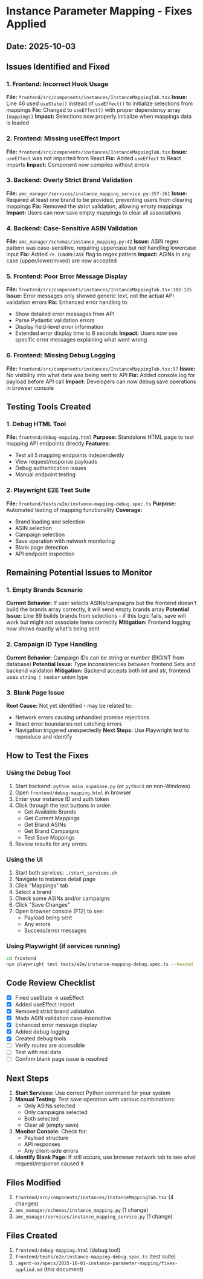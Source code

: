# Instance Parameter Mapping - Fixes Applied

## Date: 2025-10-03

## Issues Identified and Fixed

### 1. **Frontend: Incorrect Hook Usage**
**File:** `frontend/src/components/instances/InstanceMappingTab.tsx`
**Issue:** Line 46 used `useState()` instead of `useEffect()` to initialize selections from mappings
**Fix:** Changed to `useEffect()` with proper dependency array `[mappings]`
**Impact:** Selections now properly initialize when mappings data is loaded

### 2. **Frontend: Missing useEffect Import**
**File:** `frontend/src/components/instances/InstanceMappingTab.tsx`
**Issue:** `useEffect` was not imported from React
**Fix:** Added `useEffect` to React imports
**Impact:** Component now compiles without errors

### 3. **Backend: Overly Strict Brand Validation**
**File:** `amc_manager/services/instance_mapping_service.py:357-361`
**Issue:** Required at least one brand to be provided, preventing users from clearing mappings
**Fix:** Removed the strict validation, allowing empty mappings
**Impact:** Users can now save empty mappings to clear all associations

### 4. **Backend: Case-Sensitive ASIN Validation**
**File:** `amc_manager/schemas/instance_mapping.py:42`
**Issue:** ASIN regex pattern was case-sensitive, requiring uppercase but not handling lowercase input
**Fix:** Added `re.IGNORECASE` flag to regex pattern
**Impact:** ASINs in any case (upper/lower/mixed) are now accepted

### 5. **Frontend: Poor Error Message Display**
**File:** `frontend/src/components/instances/InstanceMappingTab.tsx:102-125`
**Issue:** Error messages only showed generic text, not the actual API validation errors
**Fix:** Enhanced error handling to:
  - Show detailed error messages from API
  - Parse Pydantic validation errors
  - Display field-level error information
  - Extended error display time to 8 seconds
**Impact:** Users now see specific error messages explaining what went wrong

### 6. **Frontend: Missing Debug Logging**
**File:** `frontend/src/components/instances/InstanceMappingTab.tsx:97`
**Issue:** No visibility into what data was being sent to API
**Fix:** Added console.log for payload before API call
**Impact:** Developers can now debug save operations in browser console

## Testing Tools Created

### 1. **Debug HTML Tool**
**File:** `frontend/debug-mapping.html`
**Purpose:** Standalone HTML page to test mapping API endpoints directly
**Features:**
  - Test all 5 mapping endpoints independently
  - View request/response payloads
  - Debug authentication issues
  - Manual endpoint testing

### 2. **Playwright E2E Test Suite**
**File:** `frontend/tests/e2e/instance-mapping-debug.spec.ts`
**Purpose:** Automated testing of mapping functionality
**Coverage:**
  - Brand loading and selection
  - ASIN selection
  - Campaign selection
  - Save operation with network monitoring
  - Blank page detection
  - API endpoint inspection

## Remaining Potential Issues to Monitor

### 1. **Empty Brands Scenario**
**Current Behavior:** If user selects ASINs/campaigns but the frontend doesn't build the brands array correctly, it will send empty brands array
**Potential Issue:** Line 89 builds brands from selections - if this logic fails, save will work but might not associate items correctly
**Mitigation:** Frontend logging now shows exactly what's being sent

### 2. **Campaign ID Type Handling**
**Current Behavior:** Campaign IDs can be string or number (BIGINT from database)
**Potential Issue:** Type inconsistencies between frontend Sets and backend validation
**Mitigation:** Backend accepts both int and str, frontend uses `string | number` union type

### 3. **Blank Page Issue**
**Root Cause:** Not yet identified - may be related to:
  - Network errors causing unhandled promise rejections
  - React error boundaries not catching errors
  - Navigation triggered unexpectedly
**Next Steps:** Use Playwright test to reproduce and identify

## How to Test the Fixes

### Using the Debug Tool
1. Start backend: `python main_supabase.py` (or `python3` on non-Windows)
2. Open `frontend/debug-mapping.html` in browser
3. Enter your instance ID and auth token
4. Click through the test buttons in order:
   - Get Available Brands
   - Get Current Mappings
   - Get Brand ASINs
   - Get Brand Campaigns
   - Test Save Mappings
5. Review results for any errors

### Using the UI
1. Start both services: `./start_services.sh`
2. Navigate to instance detail page
3. Click "Mappings" tab
4. Select a brand
5. Check some ASINs and/or campaigns
6. Click "Save Changes"
7. Open browser console (F12) to see:
   - Payload being sent
   - Any errors
   - Success/error messages

### Using Playwright (if services running)
```bash
cd frontend
npx playwright test tests/e2e/instance-mapping-debug.spec.ts --headed
```

## Code Review Checklist

- [x] Fixed useState → useEffect
- [x] Added useEffect import
- [x] Removed strict brand validation
- [x] Made ASIN validation case-insensitive
- [x] Enhanced error message display
- [x] Added debug logging
- [x] Created debug tools
- [ ] Verify routes are accessible
- [ ] Test with real data
- [ ] Confirm blank page issue is resolved

## Next Steps

1. **Start Services:** Use correct Python command for your system
2. **Manual Testing:** Test save operation with various combinations:
   - Only ASINs selected
   - Only campaigns selected
   - Both selected
   - Clear all (empty save)
3. **Monitor Console:** Check for:
   - Payload structure
   - API responses
   - Any client-side errors
4. **Identify Blank Page:** If still occurs, use browser network tab to see what request/response caused it

## Files Modified

1. `frontend/src/components/instances/InstanceMappingTab.tsx` (4 changes)
2. `amc_manager/schemas/instance_mapping.py` (1 change)
3. `amc_manager/services/instance_mapping_service.py` (1 change)

## Files Created

1. `frontend/debug-mapping.html` (debug tool)
2. `frontend/tests/e2e/instance-mapping-debug.spec.ts` (test suite)
3. `.agent-os/specs/2025-10-01-instance-parameter-mapping/fixes-applied.md` (this document)
